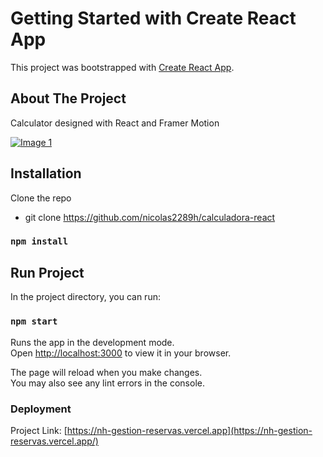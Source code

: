 # Getting Started with Create React App

This project was bootstrapped with [Create React App](https://github.com/facebook/create-react-app).

## About The Project

Calculator designed with React and Framer Motion

[![Image 1](https://res.cloudinary.com/dd8pefa3c/image/upload/v1720808346/calculadora_wpcrm3.png)](https://res.cloudinary.com/dd8pefa3c/image/upload/v1720808346/calculadora_wpcrm3.png)

## Installation

Clone the repo
* git clone https://github.com/nicolas2289h/calculadora-react

### `npm install`

## Run Project

In the project directory, you can run:

### `npm start`

Runs the app in the development mode.\
Open [http://localhost:3000](http://localhost:3000) to view it in your browser.

The page will reload when you make changes.\
You may also see any lint errors in the console.

### Deployment

Project Link: [https://nh-gestion-reservas.vercel.app](https://nh-gestion-reservas.vercel.app/)



